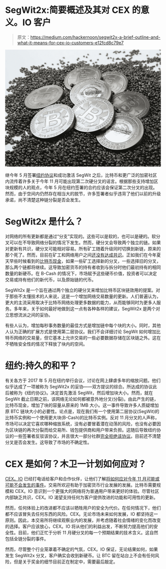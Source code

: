 # SegWit2x:简要概述及其对 CEX 的意义。IO 客户

> 原文：<https://medium.com/hackernoon/segwit2x-a-brief-outline-and-what-it-means-for-cex-io-customers-e12fcd8c79e7>

![](img/a4aeb473ec9875db84aafcea307ee6e7.png)

继今年 5 月签署[纽约协议](/@DCGco/bitcoin-scaling-agreement-at-consensus-2017-133521fe9a77)和成功激活 SegWit 之后，比特币和更广泛的加密社区内流传着许多关于今年 11 月可能出现第二次硬分叉的谣言。根据那些支持增加区块规模的人的观点，今年 5 月在纽约签署的合约应该会保证第二次分叉的出现。然而，由于空间内仍然存在相当大的脱节，许多签署者似乎违背了他们以前的升级承诺，尚不清楚这种链分裂是否会发生。

# SegWit2x 是什么？

对网络的所有更新都是通过“分支”实现的。这些可以是软的，也可以是硬的。软分叉可以在不导致网络分裂的情况下发生。然而，硬分叉会导致两个独立的链。如果对更新有共识，硬分叉可能相对容易。所有矿工随着升级同时切换到新链，原来的那个死了。然而，目前在矿工和网络用户之间[还没有达成共识](http://www.cityam.com/272419/bitcoin-faces-another-split-scaling-debate-rages-within)。正如我们在今年夏天早些时候看到的[比特币现金](http://fortune.com/2017/08/07/bitcoin-cash-bch-hard-fork-blockchain-usd-coinbase/)，如果一些矿工选择新的分叉，一些选择旧的分叉，那么两个链都将继续。这导致加密货币的持有者收到与拆分时他们最初持有的相同数量的新硬币。在 B-Cash 的情况下，市场赋予这些硬币价值，投资者可以决定交易或持有他们的新代币，以及原始链的代币。

SegWit2x 是一个旨在通过两个独立的硬分叉来增加比特币区块链效用的提案。对于那些不太懂技术的人来说，这是一个增加网络交易数量的更新。人们普遍认为，更大的主流采用取决于比特币网络处理更多数据的能力，从而能够同时为更多人服务。多年来，关于如何最好地做到这一点有各种各样的建议，SegWit2x 是两个对立思想流派之间的妥协。

有些人认为，增加每秒事务数量的最佳方式是增加链中每个块的大小。同时，其他人认为正确的扩展方式是使用第二层协议。我们不会详细讨论 SegWit 如何增加比特币网络的交易量，但它基本上允许交易的一些必要数据存储在区块链之外。这在不牺牲安全性的情况下释放了块内的空间。

# 纽约:持久的和平？

有关各方于 2017 年 5 月在纽约举行会议，讨论在网上肆虐多年的缩放问题。他们似乎达成了一项被称为 SegWit2x 的妥协——双方提议的综合。所达成的协议此后被称为《纽约协议》。决定首先激活 SegWit，然后增加块大小。然而，就在 SegWit 截止日期之前，该网络无论如何都被意外地分叉(分裂)。由此产生的链，比特币现金，增加了块的容量从原来的 1MB 大小。这一事件导致许多人质疑增加原 BTC 链块大小的必要性。论点是，现在我们有一个使用第二层协议(SegWit)的比特币实例和一个使用更大块(B-Cash)的比特币实例。反对 11 月分叉的人声称，市场可以决定它喜欢哪种缩放系统，没有必要冒着潜在动荡的风险，也没有必要因为区块链的再次分裂而给交易所、钱包提供商和用户带来负担。这随后导致纽约协议的一些签署者反驳该协议，并且很大一部分社群[完全拒绝该协议](http://www.newsbtc.com/2017/10/18/segwit2x-impact-on-bitcoin-price/)。目前还不清楚分叉是否会发生。这导致了市场的不确定性。

# CEX 是如何？木卫一计划如何应对？

[CEX。IO](https://cex.io/) 已经打电话给客户和合作伙伴，让他们了解[将如何应对今年 11 月可能或可能不会发生的事件](https://blog.cex.io/news/segwit2x-16585)。交易所欢迎有助于加密货币行业发展的发展。比特币需要规模和 CEX。IO 意识到一个更强大的网络将为普通用户带来更好的体验。尽管社区内部缺乏共识，CEX。IO 渴望支持任何为客户提供改进的功能和可用性的更新。

然而，任何体验上的改进都不应该以牺牲用户的安全为代价。在任何情况下，他们都不应该冒失去任何东西的风险。CEX。无论市场未来如何发展，IO 都坚持这一原则。因此，本交易所将继续观察业内的发展，并考虑随着社会情绪的变化而改变的选择。客户应该放心，CEX。IO 将从他们的利益出发，不断努力提高他们的安全性。目前，他们正忙于分析 11 月硬分叉的每一个预期结果的技术含义。这自然包括全链分裂的事件。

然而，尽管整个行业笼罩着不确定的气氛，CEX。IO 保证，无论结果如何，如果发生 SegWit2x 分叉，客户确实会收到新硬币。让 BTC 留在站台上不会有任何风险，但是关于奖金的细节目前正在制定中，需要最后敲定。